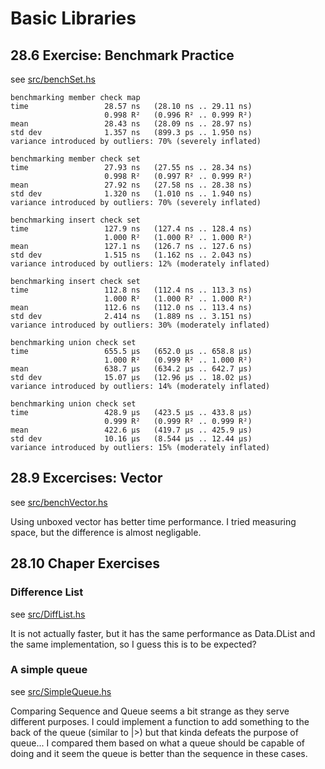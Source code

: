 # Basic Libraries

## 28.6 Exercise: Benchmark Practice

see [src/benchSet.hs](./src/benchSet.hs)

```shell
benchmarking member check map
time                 28.57 ns   (28.10 ns .. 29.11 ns)
                     0.998 R²   (0.996 R² .. 0.999 R²)
mean                 28.43 ns   (28.09 ns .. 28.97 ns)
std dev              1.357 ns   (899.3 ps .. 1.950 ns)
variance introduced by outliers: 70% (severely inflated)

benchmarking member check set
time                 27.93 ns   (27.55 ns .. 28.34 ns)
                     0.998 R²   (0.997 R² .. 0.999 R²)
mean                 27.92 ns   (27.58 ns .. 28.38 ns)
std dev              1.320 ns   (1.010 ns .. 1.940 ns)
variance introduced by outliers: 70% (severely inflated)

benchmarking insert check set
time                 127.9 ns   (127.4 ns .. 128.4 ns)
                     1.000 R²   (1.000 R² .. 1.000 R²)
mean                 127.1 ns   (126.7 ns .. 127.6 ns)
std dev              1.515 ns   (1.162 ns .. 2.043 ns)
variance introduced by outliers: 12% (moderately inflated)

benchmarking insert check set
time                 112.8 ns   (112.4 ns .. 113.3 ns)
                     1.000 R²   (1.000 R² .. 1.000 R²)
mean                 112.6 ns   (112.0 ns .. 113.4 ns)
std dev              2.414 ns   (1.889 ns .. 3.151 ns)
variance introduced by outliers: 30% (moderately inflated)

benchmarking union check set
time                 655.5 μs   (652.0 μs .. 658.8 μs)
                     1.000 R²   (0.999 R² .. 1.000 R²)
mean                 638.7 μs   (634.2 μs .. 642.7 μs)
std dev              15.07 μs   (12.96 μs .. 18.02 μs)
variance introduced by outliers: 14% (moderately inflated)

benchmarking union check set
time                 428.9 μs   (423.5 μs .. 433.8 μs)
                     0.999 R²   (0.999 R² .. 0.999 R²)
mean                 422.6 μs   (419.7 μs .. 425.9 μs)
std dev              10.16 μs   (8.544 μs .. 12.44 μs)
variance introduced by outliers: 15% (moderately inflated)
```

## 28.9 Excercises: Vector

see [src/benchVector.hs](./src/benchVector.hs)

Using unboxed vector has better time performance. I tried measuring space,
but the difference is almost negligable.

## 28.10 Chaper Exercises

### Difference List

see [src/DiffList.hs](./src/DiffList.hs)

It is not actually faster, but it has the same performance as Data.DList and
the same implementation, so I guess this is to be expected?

### A simple queue

see [src/SimpleQueue.hs](./src/SimpleQueue.hs)

Comparing Sequence and Queue seems a bit strange as they serve different
purposes. I could implement a function to add something to the back of the
queue (similar to |>) but that kinda defeats the purpose of queue... I compared
them based on what a queue should be capable of doing and it seem the queue
is better than the sequence in these cases.